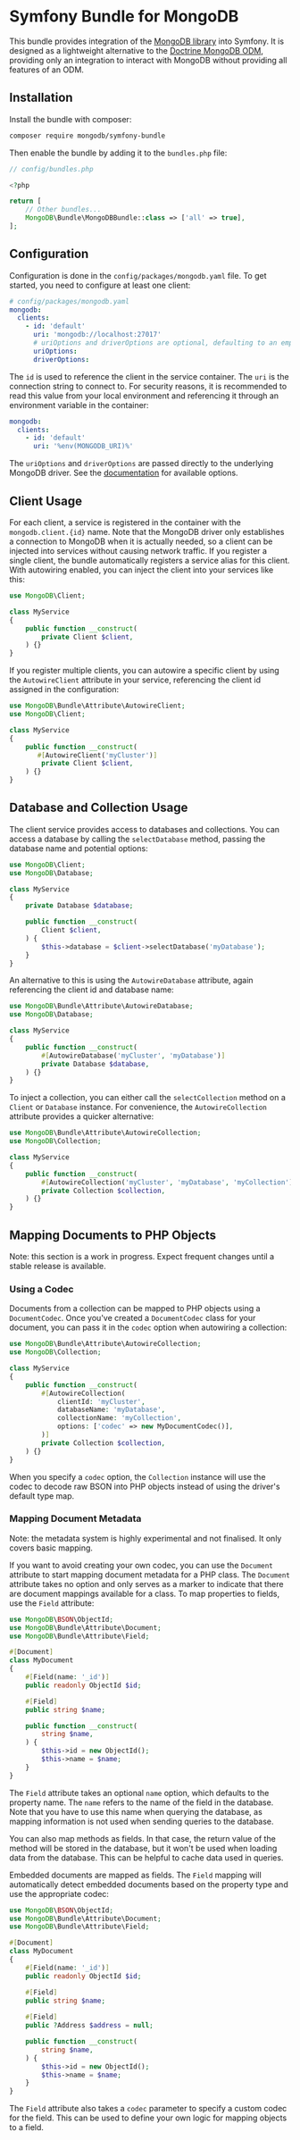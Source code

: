 # Symfony Bundle for MongoDB

This bundle provides integration of the [MongoDB library](https://github.com/mongodb/mongo-php-library) into Symfony. It
is designed as a lightweight alternative to the [Doctrine MongoDB ODM](https://github.com/doctrine/mongodb-odm),
providing only an integration to interact with MongoDB without providing all features of an ODM.

## Installation

Install the bundle with composer:

```bash
composer require mongodb/symfony-bundle
```

Then enable the bundle by adding it to the `bundles.php` file:

```php
// config/bundles.php

<?php

return [
    // Other bundles...
    MongoDB\Bundle\MongoDBBundle::class => ['all' => true],
];
```

## Configuration

Configuration is done in the `config/packages/mongodb.yaml` file. To get started, you need to configure at least one
client:

```yaml
# config/packages/mongodb.yaml
mongodb:
  clients:
    - id: 'default'
      uri: 'mongodb://localhost:27017'
      # uriOptions and driverOptions are optional, defaulting to an empty array
      uriOptions:
      driverOptions:
```

The `id` is used to reference the client in the service container. The `uri` is the connection string to connect to. For 
security reasons, it is recommended to read this value from your local environment and referencing it through an
environment variable in the container:

```yaml
mongodb:
  clients:
    - id: 'default'
      uri: '%env(MONGODB_URI)%'
```

The `uriOptions` and `driverOptions` are passed directly to the underlying MongoDB driver. See the [documentation](https://www.php.net/manual/en/mongodb-driver-manager.construct.php)
for available options.

## Client Usage

For each client, a service is registered in the container with the `mongodb.client.{id}` name. Note that the MongoDB
driver only establishes a connection to MongoDB when it is actually needed, so a client can be injected into services
without causing network traffic. If you register a single client, the bundle automatically registers a service alias for
this client. With autowiring enabled, you can inject the client into your services like this:

```php
use MongoDB\Client;

class MyService
{
    public function __construct(
        private Client $client,
    ) {}
}
```

If you register multiple clients, you can autowire a specific client by using the `AutowireClient` attribute in your
service, referencing the client id assigned in the configuration:

```php
use MongoDB\Bundle\Attribute\AutowireClient;
use MongoDB\Client;

class MyService
{
    public function __construct(
       #[AutowireClient('myCluster')]
        private Client $client,
    ) {}
}
```

## Database and Collection Usage

The client service provides access to databases and collections. You can access a database by calling the `selectDatabase`
method, passing the database name and potential options:

```php
use MongoDB\Client;
use MongoDB\Database;

class MyService
{
    private Database $database;

    public function __construct(
        Client $client,
    ) {
        $this->database = $client->selectDatabase('myDatabase');
    }
}
```

An alternative to this is using the `AutowireDatabase` attribute, again referencing the client id and database name:

```php
use MongoDB\Bundle\Attribute\AutowireDatabase;
use MongoDB\Database;

class MyService
{
    public function __construct(
        #[AutowireDatabase('myCluster', 'myDatabase')]
        private Database $database,
    ) {}
}
```

To inject a collection, you can either call the `selectCollection` method on a `Client` or `Database` instance. For
convenience, the `AutowireCollection` attribute provides a quicker alternative:

```php
use MongoDB\Bundle\Attribute\AutowireCollection;
use MongoDB\Collection;

class MyService
{
    public function __construct(
        #[AutowireCollection('myCluster', 'myDatabase', 'myCollection')]
        private Collection $collection,
    ) {}
}
```

## Mapping Documents to PHP Objects

Note: this section is a work in progress. Expect frequent changes until a stable release is available.

### Using a Codec

Documents from a collection can be mapped to PHP objects using a `DocumentCodec`. Once you've created a `DocumentCodec`
class for your document, you can pass it in the `codec` option when autowiring a collection:

```php
use MongoDB\Bundle\Attribute\AutowireCollection;
use MongoDB\Collection;

class MyService
{
    public function __construct(
        #[AutowireCollection(
            clientId: 'myCluster',
            databaseName: 'myDatabase',
            collectionName: 'myCollection',
            options: ['codec' => new MyDocumentCodec()],
        )]
        private Collection $collection,
    ) {}
}
```

When you specify a `codec` option, the `Collection` instance will use the codec to decode raw BSON into PHP objects
instead of using the driver's default type map.

### Mapping Document Metadata

Note: the metadata system is highly experimental and not finalised. It only covers basic mapping.

If you want to avoid creating your own codec, you can use the `Document` attribute to start mapping document metadata
for a PHP class. The `Document` attribute takes no option and only serves as a marker to indicate that there are
document mappings available for a class. To map properties to fields, use the `Field` attribute:

```php
use MongoDB\BSON\ObjectId;
use MongoDB\Bundle\Attribute\Document;
use MongoDB\Bundle\Attribute\Field;

#[Document]
class MyDocument
{
    #[Field(name: '_id')]
    public readonly ObjectId $id;

    #[Field]
    public string $name;

    public function __construct(
        string $name,
    ) {
        $this->id = new ObjectId();
        $this->name = $name;
    }
}
```

The `Field` attribute takes an optional `name` option, which defaults to the property name. The `name` refers to the
name of the field in the database. Note that you have to use this name when querying the database, as mapping
information is not used when sending queries to the database.

You can also map methods as fields. In that case, the return value of the method will be stored in the database, but it
won't be used when loading data from the database. This can be helpful to cache data used in queries.

Embedded documents are mapped as fields. The `Field` mapping will automatically detect embedded documents based on the
property type and use the appropriate codec:

```php
use MongoDB\BSON\ObjectId;
use MongoDB\Bundle\Attribute\Document;
use MongoDB\Bundle\Attribute\Field;

#[Document]
class MyDocument
{
    #[Field(name: '_id')]
    public readonly ObjectId $id;

    #[Field]
    public string $name;
    
    #[Field]
    public ?Address $address = null;

    public function __construct(
        string $name,
    ) {
        $this->id = new ObjectId();
        $this->name = $name;
    }
}
```

The `Field` attribute also takes a `codec` parameter to specify a custom codec for the field. This can be used to define
your own logic for mapping objects to a field.
